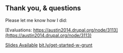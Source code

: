##  Thank you, & questions

Please let me know how I did:

[Evaluations: https://austin2014.drupal.org/node/3113](https://austin2014.drupal.org/node/3113)

[Slides Available](http://bassettsj.github.io/gettings-started-with-grunt/)
[bit.ly/get-started-w-grunt](http://bit.ly/get-started-w-grunt)
